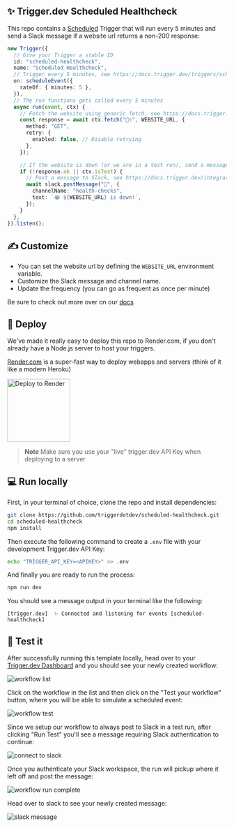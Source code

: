 ## ✨ Trigger.dev Scheduled Healthcheck

This repo contains a [Scheduled](https://docs.trigger.dev/triggers/scheduled) Trigger that will run every 5 minutes and send a Slack message if a website url returns a non-200 response:

```ts
new Trigger({
  // Give your Trigger a stable ID
  id: "scheduled-healthcheck",
  name: "Scheduled Healthcheck",
  // Trigger every 5 minutes, see https://docs.trigger.dev/triggers/scheduled
  on: scheduleEvent({
    rateOf: { minutes: 5 },
  }),
  // The run functions gets called every 5 minutes
  async run(event, ctx) {
    // Fetch the website using generic fetch, see https://docs.trigger.dev/functions/fetch
    const response = await ctx.fetch("🧑‍⚕️", WEBSITE_URL, {
      method: "GET",
      retry: {
        enabled: false, // Disable retrying
      },
    });

    // If the website is down (or we are in a test run), send a message to Slack
    if (!response.ok || ctx.isTest) {
      // Post a message to Slack, see https://docs.trigger.dev/integrations/apis/slack/actions/post-message
      await slack.postMessage("🤒", {
        channelName: "health-checks",
        text: `😭 ${WEBSITE_URL} is down!`,
      });
    }
  },
}).listen();
```

## ✍️ Customize

- You can set the website url by defining the `WEBSITE_URL` environment variable.
- Customize the Slack message and channel name.
- Update the frequency (you can go as frequent as once per minute)

Be sure to check out more over on our [docs](https://docs.trigger.dev)

## 🚀 Deploy

We've made it really easy to deploy this repo to Render.com, if you don't already have a Node.js server to host your triggers.

[Render.com](https://render.com) is a super-fast way to deploy webapps and servers (think of it like a modern Heroku)

<a href="https://render.com/deploy?repo=https://github.com/triggerdotdev/scheduled-healthcheck">
  <img width="144px" src="https://render.com/images/deploy-to-render-button.svg" alt="Deploy to Render">
</a>

> **Note** Make sure you use your "live" trigger.dev API Key when deploying to a server

## 💻 Run locally

First, in your terminal of choice, clone the repo and install dependencies:

```sh
git clone https://github.com/triggerdotdev/scheduled-healthcheck.git
cd scheduled-healthcheck
npm install
```

Then execute the following command to create a `.env` file with your development Trigger.dev API Key:

```sh
echo "TRIGGER_API_KEY=<APIKEY>" >> .env
```

And finally you are ready to run the process:

```sh
npm run dev
```

You should see a message output in your terminal like the following:

```
[trigger.dev]  ✨ Connected and listening for events [scheduled-healthcheck]
```

## 🧪 Test it

After successfully running this template locally, head over to your [Trigger.dev Dashboard](https://app.trigger.dev) and you should see your newly created workflow:

![workflow list](https://imagedelivery.net/3TbraffuDZ4aEf8KWOmI_w/ad020b75-f46c-412b-7b86-9b4ae99e9300/width=1200)

Click on the workflow in the list and then click on the "Test your workflow" button, where you will be able to simulate a scheduled event:

![workflow test](https://imagedelivery.net/3TbraffuDZ4aEf8KWOmI_w/4c50afac-56e0-4671-c807-51c05f55e500/width=1200)

Since we setup our workflow to always post to Slack in a test run, after clicking "Run Test" you'll see a message requiring Slack authentication to continue:

![connect to slack](https://imagedelivery.net/3TbraffuDZ4aEf8KWOmI_w/61a33e5c-1981-4905-bbdb-f81943c84f00/width=1200)

Once you authenticate your Slack workspace, the run will pickup where it left off and post the message:

![workflow run complete](https://imagedelivery.net/3TbraffuDZ4aEf8KWOmI_w/5b9061a4-1fa7-4b4d-7969-e9578adc0700/width=1200)

Head over to slack to see your newly created message:

![slack message](https://imagedelivery.net/3TbraffuDZ4aEf8KWOmI_w/3995efef-d460-46d5-6973-6f8ad884a600/width=1200)
